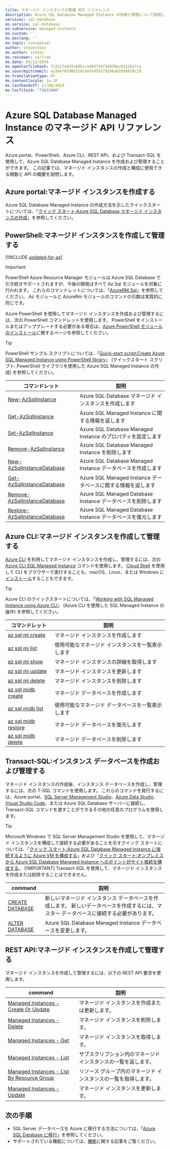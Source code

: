 ```yaml
---
title: マネージド インスタンスの管理 API リファレンス
description: Azure SQL Database Managed Instance の作成と管理について説明します。
services: sql-database
ms.service: sql-database
ms.subservice: managed-instance
ms.custom: ''
ms.devlang: ''
ms.topic: conceptual
author: stevestein
ms.author: sstein
ms.reviewer: carlrab
ms.date: 03/12/2019
ms.openlocfilehash: 713217a933c646cc4d04759f5697bbc0312827ce
ms.sourcegitcommit: ac56ef07d86328c40fed5b5792a6a02698926c2d
ms.translationtype: HT
ms.contentlocale: ja-JP
ms.lasthandoff: 11/08/2019
ms.locfileid: "73823400"
---
```

# <a name="managed-api-reference-for-azure-sql-database-managed-instances"></a>Azure SQL Database Managed Instance のマネージド API リファレンス

Azure portal、PowerShell、Azure CLI、REST API、および Transact-SQL を使用して、Azure SQL Database Managed Instance を作成および管理することができます。 この記事では、マネージド インスタンスの作成と構成に使用できる関数と API の概要を説明します。

## <a name="azure-portal-create-a-managed-instance"></a>Azure portal:マネージド インスタンスを作成する

Azure SQL Database Managed Instance の作成方法を示したクイックスタートについては、「[クイック スタート:Azure SQL Database マネージド インスタンスの作成](sql-database-managed-instance-get-started.md)」を参照してください。

## <a name="powershell-create-and-manage-managed-instances"></a>PowerShell:マネージド インスタンスを作成して管理する

[!INCLUDE [updated-for-az](../../includes/updated-for-az.md)]
> [!IMPORTANT]
> PowerShell Azure Resource Manager モジュールは Azure SQL Database で引き続きサポートされますが、今後の開発はすべて Az.Sql モジュールを対象に行われます。 これらのコマンドレットについては、「[AzureRM.Sql](https://docs.microsoft.com/powershell/module/AzureRM.Sql/)」を参照してください。 Az モジュールと AzureRm モジュールのコマンドの引数は実質的に同じです。

Azure PowerShell を使用してマネージド インスタンスを作成および管理するには、次の PowerShell コマンドレットを使用します。 PowerShell をインストールまたはアップグレードする必要がある場合は、[Azure PowerShell モジュールのインストール](/powershell/azure/install-az-ps)に関するページを参照してください。

> [!TIP]
> PowerShell サンプル スクリプトについては、「[Quick-start script:Create Azure SQL Managed Instance using PowerShell library](https://blogs.msdn.microsoft.com/sqlserverstorageengine/20../../quick-start-script-create-azure-sql-managed-instance-using-powershell/)」 (クイックスタート スクリプト: PowerShell ライブラリを使用した Azure SQL Managed Instance の作成) を参照してください。

| コマンドレット | 説明 |
| --- | --- |
|[New-AzSqlInstance](https://docs.microsoft.com/powershell/module/az.sql/new-azsqlinstance)|Azure SQL Database マネージド インスタンスを作成します |
|[Get-AzSqlInstance](https://docs.microsoft.com/powershell/module/az.sql/get-azsqlinstance)|Azure SQL Managed Instance に関する情報を返します|
|[Set-AzSqlInstance](https://docs.microsoft.com/powershell/module/az.sql/set-azsqlinstance)|Azure SQL Database Managed Instance のプロパティを設定します|
|[Remove-AzSqlInstance](https://docs.microsoft.com/powershell/module/az.sql/remove-azsqlinstance)|Azure SQL Database Managed Instance を削除します|
|[New-AzSqlInstanceDatabase](https://docs.microsoft.com/powershell/module/az.sql/new-azsqlinstancedatabase)|Azure SQL Database Managed Instance データベースを作成します|
|[Get-AzSqlInstanceDatabase](https://docs.microsoft.com/powershell/module/az.sql/get-azsqlinstancedatabase)|Azure SQL Managed Instance データベースに関する情報を返します|
|[Remove-AzSqlInstanceDatabase](https://docs.microsoft.com/powershell/module/az.sql/remove-azsqlinstancedatabase)|Azure SQL Managed Database Instance データベースを削除します|
|[Restore-AzSqlInstanceDatabase](https://docs.microsoft.com/powershell/module/az.sql/restore-azsqlinstancedatabase)|Azure SQL Managed Database Instance データベースを復元します|

## <a name="azure-cli-create-and-manage-managed-instances"></a>Azure CLI:マネージド インスタンスを作成して管理する

[Azure CLI](/cli/azure) を利用してマネージド インスタンスを作成し、管理するには、次の [Azure CLI SQL Managed Instance](/cli/azure/sql/mi) コマンドを使用します。 [Cloud Shell](/azure/cloud-shell/overview) を使用して CLI をブラウザーで実行することも、macOS、Linux、または Windows に[インストール](/cli/azure/install-azure-cli)することもできます。

> [!TIP]
> Azure CLI のクイックスタートについては、「[Working with SQL Managed Instance using Azure CLI](https://medium.com/azure-sqldb-managed-instance/working-with-sql-managed-instance-using-azure-cli-611795fe0b44)」 (Azure CLI を使用した SQL Managed Instance の操作) を参照してください。

| コマンドレット | 説明 |
| --- | --- |
|[az sql mi create](https://docs.microsoft.com/cli/azure/sql/mi#az-sql-mi-create) |マネージド インスタンスを作成します|
|[az sql mi list](https://docs.microsoft.com/cli/azure/sql/mi#az-sql-mi-list)|使用可能なマネージド インスタンスを一覧表示します|
|[az sql mi show](https://docs.microsoft.com/cli/azure/sql/mi#az-sql-mi-show)|マネージド インスタンスの詳細を取得します|
|[az sql mi update](https://docs.microsoft.com/cli/azure/sql/mi#az-sql-mi-update)|マネージド インスタンスを更新します|
|[az sql mi delete](https://docs.microsoft.com/cli/azure/sql/mi#az-sql-mi-delete)|マネージド インスタンスを削除します|
|[az sql midb create](https://docs.microsoft.com/cli/azure/sql/midb#az-sql-midb-create) |マネージド データベースを作成します|
|[az sql midb list](https://docs.microsoft.com/cli/azure/sql/midb#az-sql-midb-list)|使用可能なマネージド データベースを一覧表示します|
|[az sql midb restore](https://docs.microsoft.com/cli/azure/sql/midb#az-sql-midb-restore)|マネージド データベースを復元します|
|[az sql midb delete](https://docs.microsoft.com/cli/azure/sql/midb#az-sql-midb-delete)|マネージド データベースを削除します|

## <a name="transact-sql-create-and-manage-instance-databases"></a>Transact-SQL:インスタンス データベースを作成および管理する

マネージド インスタンスの作成後、インスタンス データベースを作成し、管理するには、次の T-SQL コマンドを使用します。 これらのコマンドを発行するには、Azure portal、[SQL Server Management Studio](/sql/ssms/use-sql-server-management-studio)、[Azure Data Studio](https://docs.microsoft.com/sql/azure-data-studio/what-is)、 [Visual Studio Code](https://code.visualstudio.com/docs)、または Azure SQL Database サーバーに接続し、Transact-SQL コマンドを渡すことができるその他の任意のプログラムを使用します。

> [!TIP]
> Microsoft Windows で SQL Server Management Studio を使用して、マネージド インスタンスを構成して接続する必要があることを示すクイック スタートについては、「[クイック スタート:Azure SQL Database Managed Instance に接続するように Azure VM を構成する](sql-database-managed-instance-configure-vm.md)」および「[クイック スタート:オンプレミスから Azure SQL Database Managed Instance へのポイント対サイト接続を構成する](sql-database-managed-instance-configure-p2s.md)。
> [!IMPORTANT]
> Transact-SQL を使用して、マネージド インスタンスを作成または削除することはできません。

| command | 説明 |
| --- | --- |
|[CREATE DATABASE](https://docs.microsoft.com/sql/t-sql/statements/create-database-transact-sql?view=azuresqldb-mi-current)|新しいマネージド インスタンス データベースを作成します。 新しいデータベースを作成するには、マスター データベースに接続する必要があります。|
| [ALTER DATABASE](https://docs.microsoft.com/sql/t-sql/statements/alter-database-transact-sql?view=azuresqldb-mi-current) |Azure SQL Database Managed Instance データベースを変更します。|

## <a name="rest-api-create-and-manage-managed-instances"></a>REST API:マネージド インスタンスを作成して管理する

マネージド インスタンスを作成して管理するには、以下の REST API 要求を使用します。

| command | 説明 |
| --- | --- |
|[Managed Instances - Create Or Update](https://docs.microsoft.com/rest/api/sql/managedinstances/createorupdate)|マネージド インスタンスを作成または更新します。|
|[Managed Instances - Delete](https://docs.microsoft.com/rest/api/sql/managedinstances/delete)|マネージド インスタンスを削除します。|
|[Managed Instances - Get](https://docs.microsoft.com/rest/api/sql/managedinstances/get)|マネージド インスタンスを取得します。|
|[Managed Instances - List](https://docs.microsoft.com/rest/api/sql/managedinstances/list)|サブスクリプション内のマネージド インスタンスの一覧を返します。|
|[Managed Instances - List By Resource Group](https://docs.microsoft.com/rest/api/sql/managedinstances/listbyresourcegroup)|リソース グループ内のマネージド インスタンスの一覧を取得します。|
|[Managed Instances - Update](https://docs.microsoft.com/rest/api/sql/managedinstances/update)|マネージド インスタンスを更新します。|

## <a name="next-steps"></a>次の手順

- SQL Server データベースを Azure に移行する方法については、「[Azure SQL Database に移行](sql-database-single-database-migrate.md)」を参照してください。
- サポートされている機能については、[機能](sql-database-features.md)に関する記事をご覧ください。
